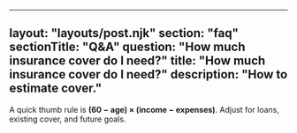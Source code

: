 
---
layout: "layouts/post.njk"
section: "faq"
sectionTitle: "Q&A"
question: "How much insurance cover do I need?"
title: "How much insurance cover do I need?"
description: "How to estimate cover."
---
A quick thumb rule is **(60 − age) × (income − expenses)**. Adjust for loans, existing cover, and future goals.
